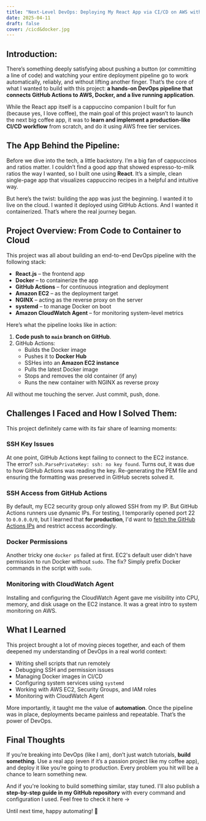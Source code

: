 ```yaml
---
title: "Next-Level DevOps: Deploying My React App via CI/CD on AWS with Docker"
date: 2025-04-11
draft: false
cover: /cicd&docker.jpg
---
```

## Introduction:
There’s something deeply satisfying about pushing a button (or committing a line of code) and watching your entire deployment pipeline go to work automatically, reliably, and without lifting another finger. That’s the core of what I wanted to build with this project: **a hands-on DevOps pipeline that connects GitHub Actions to AWS, Docker, and a live running application**.

While the React app itself is a cappuccino companion I built for fun (because yes, I love coffee), the main goal of this project wasn’t to launch the next big coffee app, it was to **learn and implement a production-like CI/CD workflow** from scratch, and do it using AWS free tier services.
## The App Behind the Pipeline:
Before we dive into the tech, a little backstory. I’m a big fan of cappuccinos and ratios matter. I couldn’t find a good app that showed espresso-to-milk ratios the way I wanted, so I built one using **React**. It’s a simple, clean single-page app that visualizes cappuccino recipes in a helpful and intuitive way.

But here’s the twist: building the app was just the beginning. I wanted it to live on the cloud. I wanted it deployed using GitHub Actions. And I wanted it containerized. That’s where the real journey began.
## Project Overview: From Code to Container to Cloud
This project was all about building an end-to-end DevOps pipeline with the following stack:
- **React.js** – the frontend app
- **Docker** – to containerize the app
- **GitHub Actions** – for continuous integration and deployment
- **Amazon EC2** – as the deployment target
- **NGINX** – acting as the reverse proxy on the server
- **systemd** – to manage Docker on boot
- **Amazon CloudWatch Agent** – for monitoring system-level metrics

Here’s what the pipeline looks like in action:
1. **Code push to `main` branch on GitHub**.
2. GitHub Actions:
	- Builds the Docker image
	- Pushes it to **Docker Hub**
	- SSHes into an **Amazon EC2 instance**
	- Pulls the latest Docker image
	- Stops and removes the old container (if any)
	- Runs the new container with NGINX as reverse proxy

All without me touching the server. Just commit, push, done.
## Challenges I Faced and How I Solved Them:
This project definitely came with its fair share of learning moments:
### SSH Key Issues
At one point, GitHub Actions kept failing to connect to the EC2 instance. The error? `ssh.ParsePrivateKey: ssh: no key found`. Turns out, it was due to how GitHub Actions was reading the key. Re-generating the PEM file and ensuring the formatting was preserved in GitHub secrets solved it.
### SSH Access from GitHub Actions
By default, my EC2 security group only allowed SSH from my IP. But GitHub Actions runners use dynamic IPs. For testing, I temporarily opened port 22 to `0.0.0.0/0`, but I learned that **for production**, I'd want to [fetch the GitHub Actions IPs](https://docs.github.com/en/actions/security-guides/security-hardening-for-github-actions#using-githubs-ip-addresses) and restrict access accordingly.
### Docker Permissions
Another tricky one `docker ps` failed at first. EC2's default user didn't have permission to run Docker without `sudo`. The fix? Simply prefix Docker commands in the script with `sudo`.
### Monitoring with CloudWatch Agent
Installing and configuring the CloudWatch Agent gave me visibility into CPU, memory, and disk usage on the EC2 instance. It was a great intro to system monitoring on AWS.
## What I Learned
This project brought a lot of moving pieces together, and each of them deepened my understanding of DevOps in a real world context:
- Writing shell scripts that run remotely
- Debugging SSH and permission issues
- Managing Docker images in CI/CD
- Configuring system services using `systemd`
- Working with AWS EC2, Security Groups, and IAM roles
- Monitoring with CloudWatch Agent

More importantly, it taught me the value of **automation**. Once the pipeline was in place, deployments became painless and repeatable. That’s the power of DevOps.
## Final Thoughts
If you’re breaking into DevOps (like I am), don’t just watch tutorials, **build something**. Use a real app (even if it’s a passion project like my coffee app), and deploy it like you’re going to production. Every problem you hit will be a chance to learn something new.

And if you're looking to build something similar, stay tuned. I'll also publish a **step-by-step guide in my GitHub repository** with every command and configuration I used. Feel free to check it here ->  

Until next time, happy automating! 🚀